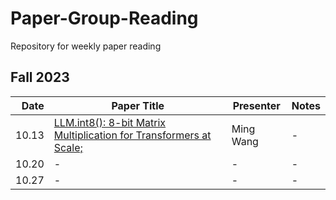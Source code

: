 # Paper-Group-Reading
Repository for weekly paper reading
## Fall 2023
| Date | Paper Title | Presenter | Notes
|---------:|-----------------------------------------------------------------------|-----------|----------|
|     10.13|[LLM.int8(): 8-bit Matrix Multiplication for Transformers at Scale;][1]| Ming Wang | - |
|     10.20|               -| - | - |
|     10.27|               -| - | - |
[1]:https://arxiv.org/abs/2208.07339
